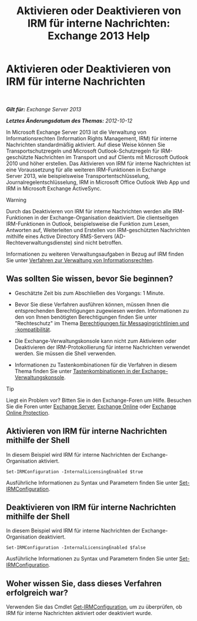 ﻿---
title: 'Aktivieren oder Deaktivieren von IRM für interne Nachrichten: Exchange 2013 Help'
TOCTitle: Aktivieren oder Deaktivieren von IRM für interne Nachrichten
ms:assetid: a6a17f57-5304-41f1-954d-7301857d54a1
ms:mtpsurl: https://technet.microsoft.com/de-de/library/Bb124077(v=EXCHG.150)
ms:contentKeyID: 50476368
ms.date: 04/24/2018
mtps_version: v=EXCHG.150
ms.translationtype: HT
---

# Aktivieren oder Deaktivieren von IRM für interne Nachrichten

 

_**Gilt für:** Exchange Server 2013_

_**Letztes Änderungsdatum des Themas:** 2012-10-12_

In Microsoft Exchange Server 2013 ist die Verwaltung von Informationsrechten (Information Rights Management, IRM) für interne Nachrichten standardmäßig aktiviert. Auf diese Weise können Sie Transportschutzregeln und Microsoft Outlook-Schutzregeln für IRM-geschützte Nachrichten im Transport und auf Clients mit Microsoft Outlook 2010 und höher erstellen. Das Aktivieren von IRM für interne Nachrichten ist eine Voraussetzung für alle weiteren IRM-Funktionen in Exchange Server 2013, wie beispielsweise Transportentschlüsselung, Journalregelentschlüsselung, IRM in Microsoft Office Outlook Web App und IRM in Microsoft Exchange ActiveSync.


> [!WARNING]
> Durch das Deaktivieren von IRM für interne Nachrichten werden alle IRM-Funktionen in der Exchange-Organisation deaktiviert. Die clientseitigen IRM-Funktionen in Outlook,&nbsp;beispielsweise die Funktion zum Lesen, Antworten auf, Weiterleiten und Erstellen von IRM-geschützten Nachrichten mithilfe eines Active Directory&nbsp;RMS-Servers (AD-Rechteverwaltungsdienste) sind nicht betroffen.



Informationen zu weiteren Verwaltungsaufgaben in Bezug auf IRM finden Sie unter [Verfahren zur Verwaltung von Informationsrechten](information-rights-management-procedures-exchange-2013-help.md).

## Was sollten Sie wissen, bevor Sie beginnen?

  - Geschätzte Zeit bis zum Abschließen des Vorgangs: 1 Minute.

  - Bevor Sie diese Verfahren ausführen können, müssen Ihnen die entsprechenden Berechtigungen zugewiesen werden. Informationen zu den von Ihnen benötigten Berechtigungen finden Sie unter "Rechteschutz" im Thema [Berechtigungen für Messagingrichtlinien und -kompatibilität](messaging-policy-and-compliance-permissions-exchange-2013-help.md).

  - Die Exchange-Verwaltungskonsole kann nicht zum Aktivieren oder Deaktivieren der IRM-Protokollierung für interne Nachrichten verwendet werden. Sie müssen die Shell verwenden.

  - Informationen zu Tastenkombinationen für die Verfahren in diesem Thema finden Sie unter [Tastenkombinationen in der Exchange-Verwaltungskonsole](keyboard-shortcuts-in-the-exchange-admin-center-exchange-online-protection-help.md).


> [!TIP]
> Liegt ein Problem vor? Bitten Sie in den Exchange-Foren um Hilfe. Besuchen Sie die Foren unter <A href="https://go.microsoft.com/fwlink/p/?linkid=60612">Exchange Server</A>, <A href="https://go.microsoft.com/fwlink/p/?linkid=267542">Exchange Online</A> oder <A href="https://go.microsoft.com/fwlink/p/?linkid=285351">Exchange Online Protection</A>.



## Aktivieren von IRM für interne Nachrichten mithilfe der Shell

In diesem Beispiel wird IRM für interne Nachrichten der Exchange-Organisation aktiviert.

    Set-IRMConfiguration -InternalLicensingEnabled $true

Ausführliche Informationen zu Syntax und Parametern finden Sie unter [Set-IRMConfiguration](https://technet.microsoft.com/de-de/library/dd979792\(v=exchg.150\)).

## Deaktivieren von IRM für interne Nachrichten mithilfe der Shell

In diesem Beispiel wird IRM für interne Nachrichten der Exchange-Organisation deaktiviert.

    Set-IRMConfiguration -InternalLicensingEnabled $false

Ausführliche Informationen zu Syntax und Parametern finden Sie unter [Set-IRMConfiguration](https://technet.microsoft.com/de-de/library/dd979792\(v=exchg.150\)).

## Woher wissen Sie, dass dieses Verfahren erfolgreich war?

Verwenden Sie das Cmdlet [Get-IRMConfiguration](https://technet.microsoft.com/de-de/library/dd776120\(v=exchg.150\)), um zu überprüfen, ob IRM für interne Nachrichten aktiviert oder deaktiviert wurde.

